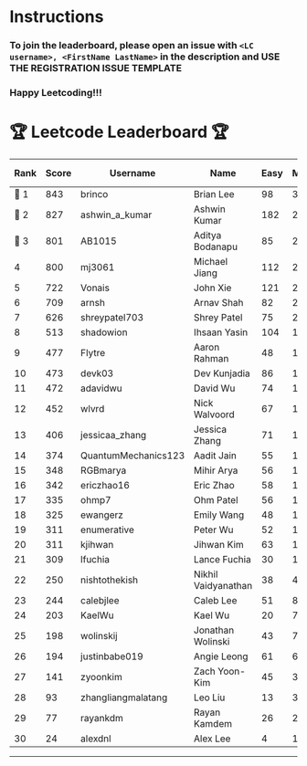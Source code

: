 # Instructions
### To join the leaderboard, please open an issue with `<LC username>, <FirstName LastName>` in the description and USE THE REGISTRATION ISSUE TEMPLATE
### Happy Leetcoding!!!


# 🏆 Leetcode Leaderboard 🏆

| Rank | Score | Username       | Name | Easy | Medium | Hard | Problems Solved |
|------|----------------|-----------------|-------------------|--------------|--------------|--------------|--------------|
| 🥇 1 | 843 | brinco | Brian Lee | 98 | 305 | 45 | 448 |
| 🥈 2 | 827 | ashwin_a_kumar | Ashwin Kumar | 182 | 288 | 23 | 493 |
| 🥉 3 | 801 | AB1015 | Aditya Bodanapu | 85 | 262 | 64 | 411 |
| 4 | 800 | mj3061 | Michael Jiang | 112 | 278 | 44 | 434 |
| 5 | 722 | Vonais | John Xie | 121 | 248 | 35 | 404 |
| 6 | 709 | arnsh | Arnav Shah | 82 | 231 | 55 | 368 |
| 7 | 626 | shreypatel703 | Shrey Patel | 75 | 232 | 29 | 336 |
| 8 | 513 | shadowion | Ihsaan Yasin | 104 | 173 | 21 | 298 |
| 9 | 477 | Flytre | Aaron Rahman | 48 | 153 | 41 | 242 |
| 10 | 473 | devk03 | Dev Kunjadia | 86 | 177 | 11 | 274 |
| 11 | 472 | adavidwu | David Wu | 74 | 157 | 28 | 259 |
| 12 | 452 | wlvrd | Nick Walvoord | 67 | 170 | 15 | 252 |
| 13 | 406 | jessicaa_zhang | Jessica Zhang | 71 | 142 | 17 | 230 |
| 14 | 374 | QuantumMechanics123 | Aadit Jain | 55 | 134 | 17 | 206 |
| 15 | 348 | RGBmarya | Mihir Arya | 56 | 113 | 22 | 191 |
| 16 | 342 | ericzhao16 | Eric Zhao | 58 | 127 | 10 | 195 |
| 17 | 335 | ohmp7 | Ohm Patel | 56 | 123 | 11 | 190 |
| 18 | 325 | ewangerz | Emily Wang | 48 | 110 | 19 | 177 |
| 19 | 311 | enumerative | Peter Wu | 52 | 110 | 13 | 175 |
| 20 | 311 | kjihwan | Jihwan Kim | 63 | 103 | 14 | 180 |
| 21 | 309 | lfuchia | Lance Fuchia | 30 | 129 | 7 | 166 |
| 22 | 250 | nishtothekish | Nikhil Vaidyanathan | 38 | 40 | 44 | 122 |
| 23 | 244 | calebjlee | Caleb Lee | 51 | 83 | 9 | 143 |
| 24 | 203 | KaelWu | Kael Wu | 20 | 72 | 13 | 105 |
| 25 | 198 | wolinskij | Jonathan Wolinski | 43 | 73 | 3 | 119 |
| 26 | 194 | justinbabe019 | Angie Leong | 61 | 62 | 3 | 126 |
| 27 | 141 | zyoonkim | Zach Yoon-Kim | 45 | 39 | 6 | 90 |
| 28 | 93 | zhangliangmalatang | Leo Liu | 13 | 37 | 2 | 52 |
| 29 | 77 | rayankdm | Rayan Kamdem | 26 | 24 | 1 | 51 |
| 30 | 24 | alexdnl | Alex Lee | 4 | 10 | 0 | 14 |
---